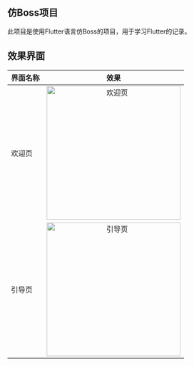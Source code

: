 ## 仿Boss项目

此项目是使用Flutter语言仿Boss的项目，用于学习Flutter的记录。

## 效果界面

| 界面名称 |                                                        效果                                                        |    
|:-----|:----------------------------------------------------------------------------------------------------------------:|
| 欢迎页  | <img src="https://files.mdnice.com/user/34651/120ce6e1-3391-4249-bb68-7e5c5ae4a81e.gif" width="300"  alt="欢迎页"/> |   
| 引导页  | <img src="https://files.mdnice.com/user/34651/8e6c016d-0597-4ab2-9ca7-4328efaf4769.gif" width="300"  alt="引导页"/> |  
